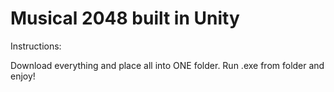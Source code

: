 # Musical 2048 built in Unity

Instructions:

Download everything and place all into ONE folder. Run .exe from folder and enjoy!
